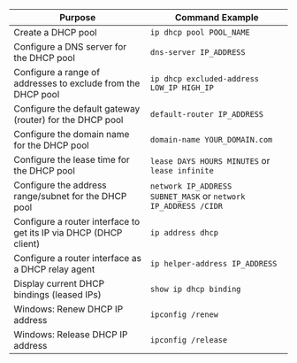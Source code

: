 | Purpose                                                                 | Command Example                                              |
|-------------------------------------------------------------------------|--------------------------------------------------------------|
| Create a DHCP pool                                                      | `ip dhcp pool POOL_NAME`                                     |
| Configure a DNS server for the DHCP pool                               | `dns-server IP_ADDRESS`                                      |
| Configure a range of addresses to exclude from the DHCP pool           | `ip dhcp excluded-address LOW_IP HIGH_IP`                    |
| Configure the default gateway (router) for the DHCP pool               | `default-router IP_ADDRESS`                                  |
| Configure the domain name for the DHCP pool                            | `domain-name YOUR_DOMAIN.com`                                |
| Configure the lease time for the DHCP pool                             | `lease DAYS HOURS MINUTES` or `lease infinite`               |
| Configure the address range/subnet for the DHCP pool                   | `network IP_ADDRESS SUBNET_MASK` or `network IP_ADDRESS /CIDR`|
| Configure a router interface to get its IP via DHCP (DHCP client)      | `ip address dhcp`                                            |
| Configure a router interface as a DHCP relay agent                     | `ip helper-address IP_ADDRESS`                               |
| Display current DHCP bindings (leased IPs)                             | `show ip dhcp binding`                                       |
| Windows: Renew DHCP IP address                                         | `ipconfig /renew`                                            |
| Windows: Release DHCP IP address                                       | `ipconfig /release`                                          |
